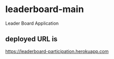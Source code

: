 # leaderboard-main
Leader Board Application

## deployed URL is
https://leaderboard-participation.herokuapp.com
